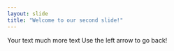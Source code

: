 ```yaml
---
layout: slide
title: "Welcome to our second slide!"
---
```

Your text much more text
Use the left arrow to go back!
